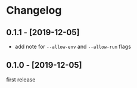 # Changelog

## 0.1.1 - [2019-12-05]

- add note for `--allow-env` and `--allow-run` flags

## 0.1.0 - [2019-12-05]

first release
